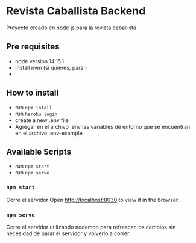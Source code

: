 # Revista Caballista Backend

Proyecto creado en node js para la revista caballista

## Pre requisites

-   node version 14.15.1
-   install nvm (si quieres, para )
-

## How to install

-   run `npm intall`
-   run `heroku login`
-   create a new .env file
-   Agregar en el archivo .env las variables de entorno que se encuentran en el archivo .env-example

## Available Scripts

-   run `npm start`
-   run `npm serve`

### `npm start`

Corre el servidor
Open [http://localhost:8030](http://localhost:8030) to view it in the browser.

### `npm serve`

Corre el servidor utilizando nodemon para refrescar los cambios sin necesidad de parar el servidor y volverlo a correr
